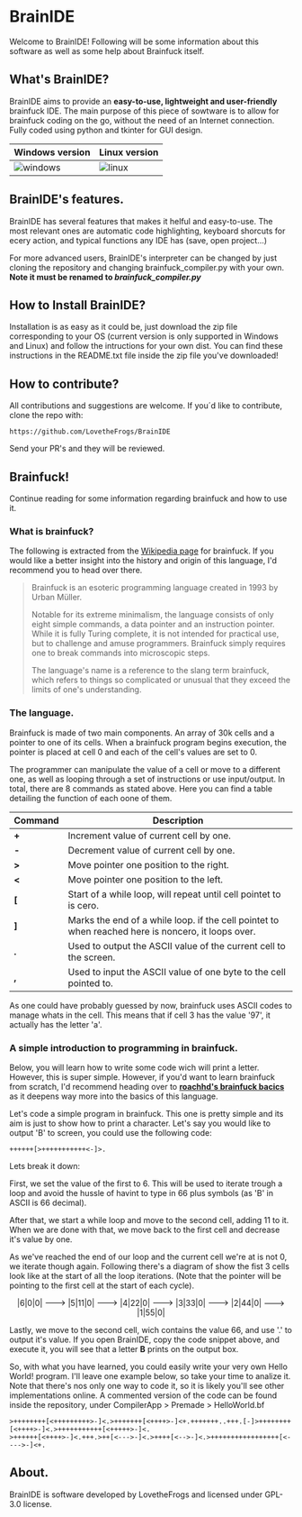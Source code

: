 # BrainIDE
Welcome to BrainIDE! Following will be some information about this software as well as some help about Brainfuck itself.


## What's BrainIDE?
BrainIDE aims to provide an **easy-to-use, lightweight and user-friendly** brainfuck IDE. The main purpose of this piece of sowtware is to allow for 
brainfuck coding on the go, without the need of an Internet connection. Fully coded using python and tkinter for GUI design.

| Windows version | Linux version |
| - | - |
| ![windows](https://user-images.githubusercontent.com/102818341/170823884-9351cfff-b952-4322-851b-70c9e0b0b6b8.png) | ![linux](https://user-images.githubusercontent.com/102818341/170818959-2dbed08b-ef42-4669-b857-38568917041e.png) |

## BrainIDE's features.
BrainIDE has several features that makes it helful and easy-to-use. The most relevant ones are automatic code highlighting, keyboard shorcuts for ecery 
action, and typical functions any IDE has (save, open project...)

For more advanced users, BrainIDE's interpreter can be changed by just cloning the repository and changing brainfuck_compiler.py with your own. **Note it 
must be renamed to _brainfuck_compiler.py_**


## How to Install BrainIDE?
Installation is as easy as it could be, just download the zip file corresponding to your OS (current version is only supported in Windows and Linux) and 
follow the intructions for your own dist. You can find these instructions in the README.txt file inside the zip file you've downloaded!


## How to contribute?
All contributions and suggestions are welcome. If you´d like to contribute, clone the repo with:
```
https://github.com/LovetheFrogs/BrainIDE
```
Send your PR's and they will be reviewed.


## Brainfuck!
Continue reading for some information regarding brainfuck and how to use it.


### What is brainfuck?
The following is extracted from the [Wikipedia page](https://en.wikipedia.org/wiki/Brainfuck) for brainfuck. If you would like a better insight into the 
history and origin of this language, I'd recommend you to head over there.

>Brainfuck is an esoteric programming language created in 1993 by Urban Müller.
>
>Notable for its extreme minimalism, the language consists of only eight simple commands, a data pointer and an instruction pointer. While it is fully 
>Turing complete, it is not intended for practical use, but to challenge and amuse programmers. Brainfuck simply requires one to break commands into 
>microscopic steps.
>
>The language's name is a reference to the slang term brainfuck, which refers to things so complicated or unusual that they exceed the limits of one's 
>understanding. 

### The language.
Brainfuck is made of two main components. An array of 30k cells and a pointer to one of its cells. When a brainfuck program begins execution, the pointer 
is placed at cell 0 and each of the cell's values are set to 0. 

The programmer can manipulate the value of a cell or move to a different one, as well as looping through a set of instructions or use input/output. In 
total, there are 8 commands as stated above. Here you can find a table detailing the function of each oone of them.

| Command | Description |
| - | - |
| **+** | Increment value of current cell by one. |
| **-** | Decrement value of current cell by one. |
| **>** | Move pointer one position to the right. |
| **<** | Move pointer one position to the left.|
| **[** | Start of a while loop, will repeat until cell pointet to is cero. |
| **]** | Marks the end of a while loop. if the cell pointet to when reached here is noncero, it loops over. |
| **.** | Used to output the ASCII value of the current cell to the screen. |
| **,** | Used to input the ASCII value of one byte to the cell pointed to. |

As one could have probably guessed by now, brainfuck uses ASCII codes to manage whats in the cell. This means that if cell 3 has the value '97', it 
actually has the letter 'a'. 

### A simple introduction to programming in brainfuck.
Below, you will learn how to write some code wich will print a letter. However, this is super simple. However, if you'd want to learn brainfuck from 
scratch, I'd recommend heading over to [**roachhd's brainfuck bacics**](https://gist.github.com/roachhd/dce54bec8ba55fb17d3a) as it deepens way more into 
the basics of this language.

Let's code a simple program in brainfuck. This one is pretty simple and its aim is just to show how to print a character. Let's say you would like to 
output 'B' to screen, you could use the following code:
```
++++++[>+++++++++++<-]>.
```
Lets break it down:

First, we set the value of the first to 6. This will be used to iterate trough a loop and avoid the hussle of havint to type in 66 plus symbols (as 'B' in
ASCII is 66 decimal).

After that, we start a while loop and move to the second cell, adding 11 to it. When we are done with that, we move back to the first cell and decrease 
it's value by one.

As we've reached the end of our loop and the current cell we're at is not 0, we iterate though again. Following there's a diagram of show the fist 3 cells
look like at the start of all the loop iterations. (Note that the pointer will be pointing to the first cell at the start of each cycle).

<p align='center'> |6|0|0| ---> |5|11|0| ---> |4|22|0| ---> |3|33|0| ---> |2|44|0| ---> |1|55|0| </p>

Lastly, we move to the second cell, wich contains the value 66, and use '.' to output it's value. If you open BrainIDE, copy the code snippet above, and
execute it, you will see that a letter **B** prints on the output box.

So, with what you have learned, you could easily write your very own Hello World! program. I'll leave one example below, so take your time to analize it.
Note that there's nos only one way to code it, so it is likely you'll see other implementations online. A commented version of the code can be found inside
the repository, under CompilerApp > Premade > HelloWorld.bf
```
>++++++++[<+++++++++>-]<.>+++++++[<++++>-]<+.+++++++..+++.[-]>++++++++[<++++>-]<.>+++++++++++[<+++++>-]<.
>++++++[<++++>-]<.+++.>++[<--->-]<.>++++[<-->-]<.>+++++++++++++++++[<---->-]<+.
```

## About.
BrainIDE is software developed by LovetheFrogs and licensed under GPL-3.0 license.
